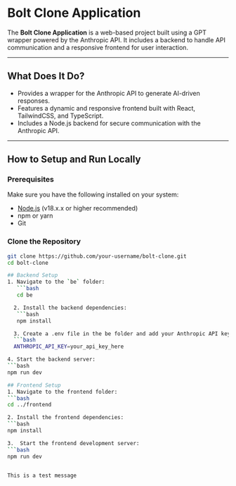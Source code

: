 # Bolt Clone Application

The **Bolt Clone Application** is a web-based project built using a GPT wrapper powered by the Anthropic API. It includes a backend to handle API communication and a responsive frontend for user interaction.

---

## What Does It Do?

- Provides a wrapper for the Anthropic API to generate AI-driven responses.
- Features a dynamic and responsive frontend built with React, TailwindCSS, and TypeScript.
- Includes a Node.js backend for secure communication with the Anthropic API.

---

## How to Setup and Run Locally

### Prerequisites
Make sure you have the following installed on your system:
- [Node.js](https://nodejs.org/) (v18.x.x or higher recommended)
- npm or yarn
- Git

### Clone the Repository
```bash
git clone https://github.com/your-username/bolt-clone.git
cd bolt-clone

## Backend Setup
1. Navigate to the `be` folder:
   ```bash
   cd be

  2. Install the backend dependencies:
   ```bash
   npm install

  3. Create a .env file in the be folder and add your Anthropic API key:
  ```bash
  ANTHROPIC_API_KEY=your_api_key_here

4. Start the backend server:
```bash
npm run dev

## Frontend Setup
1. Navigate to the frontend folder:
```bash
cd ../frontend

2. Install the frontend dependencies:
```bash
npm install

3.  Start the frontend development server:
```bash
npm run dev


This is a test message
